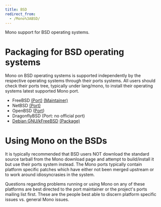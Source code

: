 ```yaml
---
title: BSD
redirect_from:
  - /Mono%3ABSD/
---
```


Mono support for BSD operating systems.

Packaging for BSD operating systems
===================================

Mono on BSD operating systems is supported independently by the respective operating systems through their ports systems. All users should check their ports tree, typically under lang/mono, to install their operating systems latest supported Mono port.

-   FreeBSD [(Port)](http://www.freebsd.org/cgi/cvsweb.cgi/ports/lang/mono/) [(Maintainer)](http://code.google.com/p/bsd-sharp/)
-   NetBSD [(Port)](http://cvsweb.netbsd.org/bsdweb.cgi/pkgsrc/lang/mono/)
-   OpenBSD ([Port](http://www.openbsd.org/cgi-bin/cvsweb/ports/lang/mono/))
-   DragonflyBSD (Port: no official port)
-   [Debian GNU/kFreeBSD](http://www.debian.org/ports/kfreebsd-gnu/) [(Package)](http://packages.debian.org/unstable/interpreters/mono-runtime)

Using Mono on the BSDs
======================

It is typically recommended that BSD users NOT download the standard source tarball from the Mono download page and attempt to build/install it but use their ports system instead. The Mono ports typically contain platform specific patches which have either not been merged upstream or to work around idiosyncrasies in the system.

Questions regarding problems running or using Mono on any of these platforms are best directed to the port maintainer or the project's ports mailing list first. These are the people best able to discern platform specific issues vs. general Mono issues.

